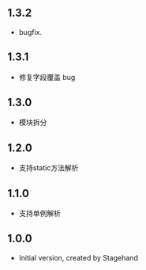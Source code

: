 ## 1.3.2

- bugfix.

## 1.3.1

- 修复字段覆盖 bug

## 1.3.0

- 模块拆分

## 1.2.0

- 支持static方法解析

## 1.1.0

- 支持单例解析

## 1.0.0

- Initial version, created by Stagehand
